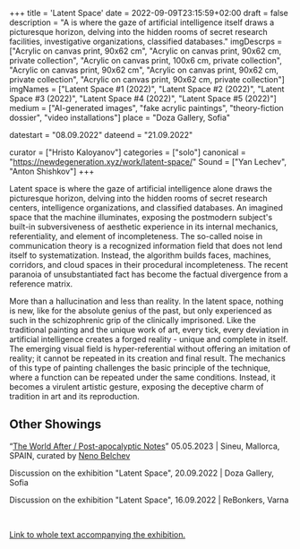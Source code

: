 +++
title = 'Latent Space'
date = 2022-09-09T23:15:59+02:00
draft = false
description = "A is where the gaze of artificial intelligence itself draws a picturesque horizon, delving into the hidden rooms of secret research facilities, investigative organizations, classified databases."
imgDescrps = ["Acrylic on canvas print, 90x62 cm", "Acrylic on canvas print, 90x62 cm, private collection", "Acrylic on canvas print, 100x6 cm, private collection", "Acrylic on canvas print, 90x62 cm", "Acrylic on canvas print, 90x62 cm, private collection", "Acrylic on canvas print, 90x62 cm, private collection"]
imgNames = ["Latent Space #1 (2022)", "Latent Space #2 (2022)", "Latent Space #3 (2022)", "Latent Space #4 (2022)", "Latent Space #5 (2022)"]
medium = ["AI-generated images", "fake acrylic paintings", "theory-fiction dossier", "video installations"]
place = "Doza Gallery, Sofia"

datestart = "08.09.2022"
dateend = "21.09.2022"

curator = ["Hristo Kaloyanov"]
categories = ["solo"]
canonical = "https://newdegeneration.xyz/work/latent-space/"
Sound = ["Yan Lechev", "Anton Shishkov"]
+++

Latent space is where the gaze of artificial intelligence alone draws the picturesque horizon, delving into the hidden rooms of secret research centers, intelligence organizations, and classified databases. An imagined space that the machine illuminates, exposing the postmodern subject's built-in subversiveness of aesthetic experience in its internal mechanics, referentiality, and element of incompleteness. The so-called noise in communication theory is a recognized information field that does not lend itself to systematization. Instead, the algorithm builds faces, machines, corridors, and cloud spaces in their procedural incompleteness. The recent paranoia of unsubstantiated fact has become the factual divergence from a reference matrix.

More than a hallucination and less than reality. In the latent space, nothing is new, like for the absolute genius of the past, but only experienced as such in the schizophrenic grip of the clinically imprisoned. Like the traditional painting and the unique work of art, every tick, every deviation in artificial intelligence creates a forged reality - unique and complete in itself. The emerging visual field is hyper-referential without offering an imitation of reality; it cannot be repeated in its creation and final result. The mechanics of this type of painting challenges the basic principle of the technique, where a function can be repeated under the same conditions. Instead, it becomes a virulent artistic gesture, exposing the deceptive charm of tradition in art and its reproduction.

## Other Showings

“[The World After / Post-apocalyptic Notes](www.nenobel.net/neno-art-works.htm)” 05.05.2023 | Sineu, Mallorca, SPAIN, curated by [Neno Belchev](http://www.nenobel.net/neno-za.htm)

Discussion on the exhibition "Latent Space", 20.09.2022 | Doza Gallery, Sofia

Discussion on the exhibition "Latent Space", 16.09.2022 | ReBonkers, Varna

<br>

[Link to whole text accompanying the exhibition.](https://blog.newdegeneration.xyz/latent-space)